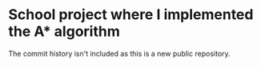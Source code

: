 # School project where I implemented the A* algorithm
The commit history isn't included as this is a new public repository.
